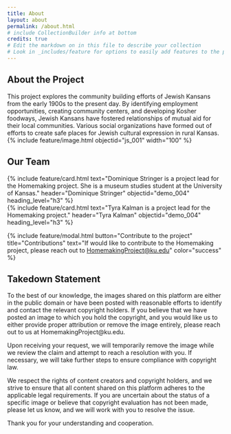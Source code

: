 ```yaml
---
title: About
layout: about
permalink: /about.html
# include CollectionBuilder info at bottom
credits: true
# Edit the markdown on in this file to describe your collection
# Look in _includes/feature for options to easily add features to the page
---
```


<div class="row">
  <div class="col-md-6">
  <h2>About the Project</h2> This project explores the community building efforts of Jewish Kansans from the early 1900s to the present day. By identifying employment opportunities, creating community centers, and developing Kosher foodways, Jewish Kansans have fostered relationships of mutual aid for their local communities. Various social organizations have formed out of efforts to create safe places for Jewish cultural expression in rural Kansas.
  </div>
  <div class="col-md-6">  
    {% include feature/image.html objectid="js_001" width="100" %}
  </div>
</div>

<div class="row">
  <div class="col-md-12">
  <h2>Our Team</h2> 
  </div>
  <div class="col-md-6">
    {% include feature/card.html text="Dominique Stringer is a project lead for the Homemaking project. She is a museum studies student at the University of Kansas." header="Dominique Stringer" objectid="demo_004" heading_level="h3" %}
  </div>
  <div class="col-md-6">  
    {% include feature/card.html text="Tyra Kalman is a project lead for the Homemaking project." header="Tyra Kalman" objectid="demo_004" heading_level="h3" %}
  </div>
</div>

{% include feature/modal.html button="Contribute to the project" title="Contributions" text="If would like to contribute to the Homemaking project, please reach out to [HomemakingProject@ku.edu](HomemakingProject@ku.edu)" color="success" %}

<div class="row">
  <div class="col-md-12">
  <h2>Takedown Statement</h2> 
  <p>To the best of our knowledge, the images shared on this platform are either in the public domain or have been posted with reasonable efforts to identify and contact the relevant copyright holders. If you believe that we have posted an image to which you hold the copyright, and you would like us to either provide proper attribution or remove the image entirely, please reach out to us at HomemakingProject@ku.edu.</p>
  <p>Upon receiving your request, we will temporarily remove the image while we review the claim and attempt to reach a resolution with you. If necessary, we will take further steps to ensure compliance with copyright law.</p>
  <p>We respect the rights of content creators and copyright holders, and we strive to ensure that all content shared on this platform adheres to the applicable legal requirements. If you are uncertain about the status of a specific image or believe that copyright evaluation has not been made, please let us know, and we will work with you to resolve the issue.</p>
  <p>Thank you for your understanding and cooperation.</p>
  </div>
</div>
